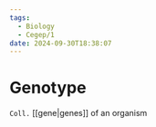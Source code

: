 ```yaml
---
tags:
  - Biology
  - Cegep/1
date: 2024-09-30T18:38:07
---
```


# Genotype

`Coll.` [[gene|genes]] of an organism